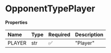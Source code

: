 # OpponentTypePlayer

**Properties**

| Name   | Type | Required | Description |
| :----- | :--- | :------- | :---------- |
| PLAYER | str  | ✅       | "Player"    |

<!-- This file was generated by liblab | https://liblab.com/ -->
